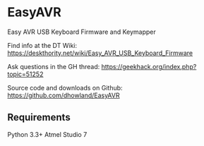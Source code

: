 # EasyAVR
Easy AVR USB Keyboard Firmware and Keymapper

Find info at the DT Wiki:
https://deskthority.net/wiki/Easy_AVR_USB_Keyboard_Firmware

Ask questions in the GH thread:
https://geekhack.org/index.php?topic=51252

Source code and downloads on Github:
https://github.com/dhowland/EasyAVR

## Requirements

Python 3.3+
Atmel Studio 7

